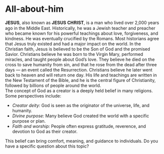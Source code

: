 # All-about-him
𝐉𝐄𝐒𝐔𝐒, also known as 𝐉𝐄𝐒𝐔𝐒 𝐂𝐇𝐑𝐈𝐒𝐓, is a man who lived over 2,000 years ago in the Middle East. Historically, he was a Jewish teacher and preacher who became known for his powerful teachings about love, forgiveness, and kindness. He was eventually crucified by the Romans. Most historians agree that Jesus truly existed and had a major impact on the world. In the Christian faith, Jesus is believed to be the Son of God and the promised Savior. Christians believe he was born to the Virgin Mary, performed miracles, and taught people about God’s love. They believe he died on the cross to save humanity from sin, and that he rose from the dead after three days — an event called the Resurrection. Christians believe he later went back to heaven and will return one day. His life and teachings are written in the New Testament of the Bible, and he is the central figure of Christianity, followed by billions of people around the world.                               
The concept of God as a creator is a deeply held belief in many religions. Some perspectives include:

- *Creator deity:* God is seen as the originator of the universe, life, and humanity.
- *Divine purpose:* Many believe God created the world with a specific purpose or plan.
- *Faith and worship:* People often express gratitude, reverence, and devotion to God as their creator.

This belief can bring comfort, meaning, and guidance to individuals. Do you have a specific question about this topic?
